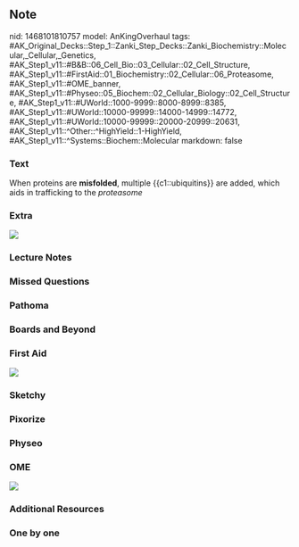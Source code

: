 ## Note
nid: 1468101810757
model: AnKingOverhaul
tags: #AK_Original_Decks::Step_1::Zanki_Step_Decks::Zanki_Biochemistry::Molecular,_Cellular,_Genetics, #AK_Step1_v11::#B&B::06_Cell_Bio::03_Cellular::02_Cell_Structure, #AK_Step1_v11::#FirstAid::01_Biochemistry::02_Cellular::06_Proteasome, #AK_Step1_v11::#OME_banner, #AK_Step1_v11::#Physeo::05_Biochem::02_Cellular_Biology::02_Cell_Structure, #AK_Step1_v11::#UWorld::1000-9999::8000-8999::8385, #AK_Step1_v11::#UWorld::10000-99999::14000-14999::14772, #AK_Step1_v11::#UWorld::10000-99999::20000-20999::20631, #AK_Step1_v11::^Other::^HighYield::1-HighYield, #AK_Step1_v11::^Systems::Biochem::Molecular
markdown: false

### Text
<div>
  When proteins are <b>misfolded</b>, multiple {{c1::ubiquitins}}
  are added, which aids in trafficking to the <i>proteasome</i>
</div>

### Extra
<img src="paste-9620726743251.jpg">

### Lecture Notes


### Missed Questions


### Pathoma


### Boards and Beyond


### First Aid
<img src="tmpOwS8n5.png">

### Sketchy


### Pixorize


### Physeo


### OME
<div class="ome-widget">
  <a href="https://onlinemeded.org?ref=anki"><img src=
  "_OME_AnkiFlashcards_General_4.png"></a>
</div>

### Additional Resources


### One by one

